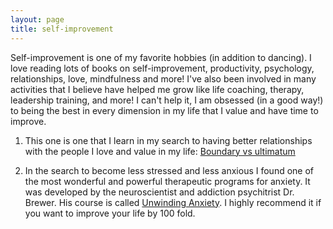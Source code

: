 ```yaml
---
layout: page
title: self-improvement
---
```


Self-improvement is one of my favorite hobbies (in addition to dancing).
I love reading lots of books on self-improvement, productivity, psychology,
relationships, love, mindfulness and more!
I've also been involved in many activities that I believe have helped me grow
like life coaching, therapy, leadership training, and more!
I can't help it, I am obsessed (in a good way!) to being the best in every
dimension in my life that I value and have time to improve.

1) This one is one that I learn in my search
to having better relationships with the people I love and value in my life:
[Boundary vs ultimatum](https://qr.ae/TWKdim)

2) In the search to become less stressed and less anxious I found one of the most
wonderful and powerful therapeutic programs for anxiety.
It was developed by the neuroscientist and addiction psychitrist Dr. Brewer.
His course is called [Unwinding Anxiety](https://www.unwindinganxiety.com/).
I highly recommend it if you want to improve your life by 100 fold.
